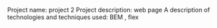 Project name: project 2
Project description: web page
A description of technologies and techniques used: BEM , flex
